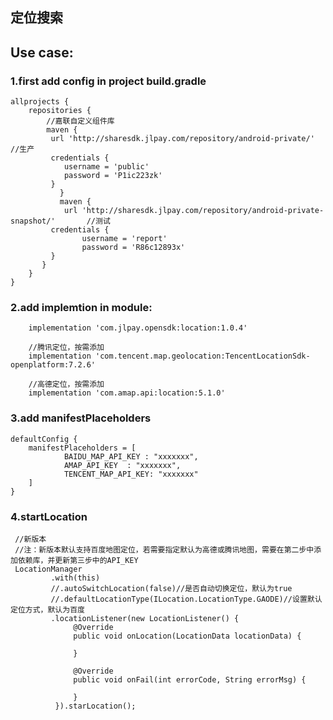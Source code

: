 ## 定位搜索

## Use case:

### 1.first add config in project build.gradle


    allprojects {
        repositories {
            //嘉联自定义组件库
            maven {
             url 'http://sharesdk.jlpay.com/repository/android-private/'       //生产
             credentials {
                username = 'public'
                password = 'P1ic223zk'
             }
               }
               maven {
                url 'http://sharesdk.jlpay.com/repository/android-private-snapshot/'       //测试
             credentials {
                    username = 'report'
                    password = 'R86c12893x'
             }
           }
        }
    }

### 2.add implemtion in module:

        implementation 'com.jlpay.opensdk:location:1.0.4'

        //腾讯定位，按需添加
        implementation 'com.tencent.map.geolocation:TencentLocationSdk-openplatform:7.2.6'

        //高德定位，按需添加
        implementation 'com.amap.api:location:5.1.0'


### 3.add manifestPlaceholders

    defaultConfig {
        manifestPlaceholders = [
                BAIDU_MAP_API_KEY : "xxxxxxx",
                AMAP_API_KEY  : "xxxxxxx",
                TENCENT_MAP_API_KEY: "xxxxxxx"
        ]
    }

### 4.startLocation

     //新版本
     //注：新版本默认支持百度地图定位，若需要指定默认为高德或腾讯地图，需要在第二步中添加依赖库，并更新第三步中的API_KEY
     LocationManager
             .with(this)
             //.autoSwitchLocation(false)//是否自动切换定位，默认为true
             //.defaultLocationType(ILocation.LocationType.GAODE)//设置默认定位方式，默认为百度
             .locationListener(new LocationListener() {
                  @Override
                  public void onLocation(LocationData locationData) {

                  }

                  @Override
                  public void onFail(int errorCode, String errorMsg) {

                  }
              }).starLocation();


